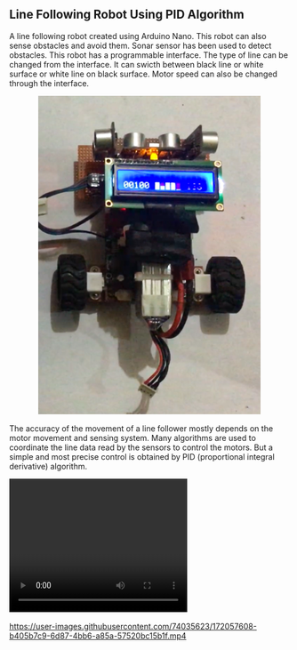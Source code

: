 ## Line Following Robot Using PID Algorithm
A line following robot created using Arduino Nano. This robot can also sense obstacles and avoid them. Sonar sensor has been used to detect obstacles. This robot has a programmable interface. The type of line can be changed from the interface. It can swicth between black line or white surface or white line on black surface. Motor speed can also be changed through the interface. 
<p align="center">
<img src="https://github.com/mwasikz/Line-Following-Robot/blob/main/reademe_assets/LFR.png" width="400">
</p>

The accuracy of the movement of a line follower mostly depends on the motor movement and sensing system. Many algorithms are used to coordinate the line data read by the sensors to control the motors. But a simple and most precise control is obtained by PID (proportional integral derivative) algorithm.

<video width="320" height="240" controls>
  <source src="https://github.com/mwasikz/Line-Following-Robot/blob/main/reademe_assets/mwasikz_Line-Following-Robot.mp4" type="video/mp4">
</video>

https://user-images.githubusercontent.com/74035623/172057608-b405b7c9-6d87-4bb6-a85a-57520bc15b1f.mp4
